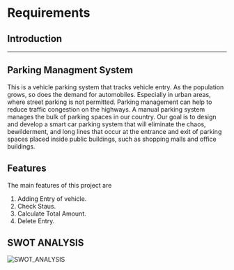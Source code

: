 # Requirements

## Introduction

---

## Parking Managment System

This is a vehicle parking system that tracks vehicle entry. As the population grows, so does the demand for automobiles. Especially in urban areas, where street parking is not permitted. Parking management can help to reduce traffic congestion on the highways. A manual parking system manages the bulk of parking spaces in our country. Our goal is to design and develop a smart car parking system that will eliminate the chaos, bewilderment, and long lines that occur at the entrance and exit of parking spaces placed inside public buildings, such as shopping malls and office buildings.

## Features

The main features of this project are

1. Adding Entry of vehicle.
2. Check Staus.
3. Calculate Total Amount.
4. Delete Entry.

## SWOT ANALYSIS

![SWOT_ANALYSIS](https://user-images.githubusercontent.com/60973329/125498838-13247716-58e6-4541-b1d0-385fb3259e62.jpg)
